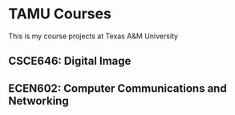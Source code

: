 # TAMU Courses

This is my course projects at Texas A&M University

## CSCE646: Digital Image

## ECEN602: Computer Communications and Networking